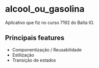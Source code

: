 # alcool_ou_gasolina

Aplicativo que fiz no curso 7192 do Balta IO.

## Principais features

* Componentização / Reusabilidade
* Estilização
* Transição de estados

